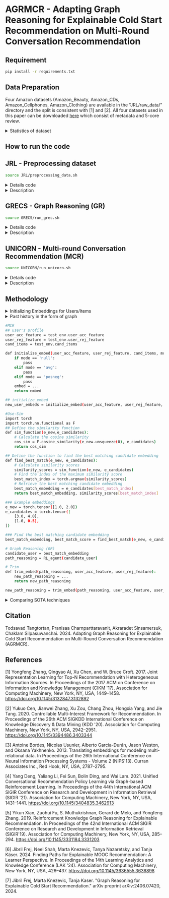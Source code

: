 # AGRMCR - Adapting Graph Reasoning for Explainable Cold Start Recommendation on Multi-Round Conversation Recommendation

## Requirement 
```bash
pip install -r requirements.txt
```

## Data Preparation
Four Amazon datasets (Amazon_Beauty, Amazon_CDs, Amazon_Cellphones, Amazon_Clothing) are available in the "JRL/raw_data/" directory and the split is consistent with [1] and [2]. All four datasets used in this paper can be downloaded [here](https://cseweb.ucsd.edu/~jmcauley/datasets/amazon/links.html) which consist of metadata and 5-core review.

<details>

<summary> Statistics of dataset</summary>

### Summary statistics of datasets.

### Entity Statistics for E-commerce Datasets

|                | **CDs** | **Cloth.** | **Cell.** | **Beauty** |
|----------------|---------|------------|-----------|------------|
| **#Entities**  |         |            |           |            |
| User           | 75k     | 39k        | 27k       | 22k        |
| Product        | 64k     | 23k        | 10k       | 12k        |
| Word           | 202k    | 21k        | 22k       | 22k        |
| Brand          | 1.4k    | 1.1k       | 955       | 2k         |
| Category       | 770     | 1.1k       | 206       | 248        |

### Relation Statistics for E-commerce Datasets

|                                      | **CDs** | **Cloth.** | **Cell.** | **Beauty** |
|--------------------------------------|---------|------------|-----------|------------|
| **#Relations**                       |         |            |           |            |
| User $\xrightarrow{\text{purchase}}$ Product               | 1.1M    | 278k       | 194k      | 198k       |
| User $\xrightarrow{\text{mention}}$ Word                   | 191M    | 17M        | 18M       | 18M        |
| User $\xrightarrow{\text{like}}$ Brand | 192k    | 60k        | 90k       | 132k       |
| User $\xrightarrow{\text{interested in}}$ Category | 2.0M    | 949k       | 288k      | 354k       |
| Product $\xrightarrow{\text{described by}}$ Word          | 191M    | 17M        | 18M       | 18M        |
| Product $\xrightarrow{\text{belong to}}$ Category | 466k    | 154k       | 36k       | 49k        |
| Product $\xrightarrow{\text{produced by}}$ Brand | 64k     | 23k        | 10k       | 12k        |
| Product $\xrightarrow{\text{also bought}}$ Product        | 3.6M    | 1.4M       | 590k      | 891k       |
| Product $\xrightarrow{\text{also viewed}}$ Product        | 78k     | 147k       | 22k       | 155k       |
| Product $\xrightarrow{\text{bought together}}$ Product    | 78k     | 28k        | 12k       | 14k        |

### Entities and Relations 
| Head | Relation           | Tail                 |
|------|--------------------|----------------------|
| USER | INTERACT           | ITEM                 |
| USER | MENTION            | WORD                 |
| USER | LIKE**             | BRAND                |
| USER | INTERESTED_IN**    | CATEGORY             |
| ITEM | DESCRIBED_BY       | WORD                 |
| ITEM | BELONG_TO**        | CATEGORY (FEATURE)   |
| ITEM | PRODUCED_BY**      | BRAND (FEATURE)      |
| ITEM | ALSO_BUY           | ITEM                 |
| ITEM | ALSO_VIEW          | ITEM                 |
| ITEM | BOUGHT_TOGETHER    | ITEM                 |

** denoted it used to integrate cold users or cold items into the KG.

</details>

## How to run the code
## JRL - Preprocessing dataset

```bash
source JRL/preprocessing_data.sh
```
<details>
<summary> Details code </summary>

```bash
DATASET_NAME=Beauty
# DATASET_NAME=CDs_and_Vinyl
# DATASET_NAME=Clothing_Shoes_and_Jewelry
# DATASET_NAME=Cell_Phones_and_Accessories

echo "Dataset Name is ${DATASET_NAME}"
echo "------------- step 1: Index datasets (Entity) --------------"
REVIEW_FILE=./raw_data/reviews_${DATASET_NAME}_5.json.gz
INDEXED_DATA_DIR=./tmp/${DATASET_NAME}_
MIN_COUNT=15
python3 ./scripts/index_and_filter_review_file.py $REVIEW_FILE $INDEXED_DATA_DIR $MIN_COUNT
echo "------------------------------------------------------------"
# <REVIEW_FILE>: the file path for the Amazon review data
# <INDEXED_DATA_DIR>: output directory for indexed data
# <MIN_COUNT>: the minimum count for terms. If a term appears less then <MIN_COUNT> times in the data, it will be ignored.

echo "------------- step 2: Split datasets for training and test --------------"
SOURCE_DIR=./tmp/${DATASET_NAME}_min_count${MIN_COUNT}
SAMPLE_RATE=0.3
python3 ./scripts/split_train_test.py $SOURCE_DIR/ $SAMPLE_RATE
echo "-------------------------------------------------------------------------"

echo "------------- step 3: Extract gzip to txt ------------------"
# Convert DATASET_NAME to lowercase
DATASET_NAME_LOWER=$(echo "$DATASET_NAME" | tr '[:upper:]' '[:lower:]')
DEST_DIR=./data/${DATASET_NAME_LOWER}
# Create the destination directory if it does not exist
mkdir -p "$DEST_DIR"

# Find all .txt.gz files in the source directory, decompress them, and move the .txt files to the destination directory
for gz_file in "$SOURCE_DIR"/*.txt.gz; 
do
    echo "Processing $gz_file"
    # Decompress the file
    gzip -d "$gz_file"

    # Extract the base filename without extension
    BASE_NAME=$(basename "$gz_file" .gz)
    txt_file="${SOURCE_DIR}/${BASE_NAME}"
    echo "Move to $txt_file"
    
    # Check if the .txt file exists after decompression
    if [ -f "$txt_file" ]; then
        # Move the decompressed .txt file to the destination directory
        mv "$txt_file" "$DEST_DIR"
    else
        echo "Error: Decompressed file '$txt_file' not found."
    fi
done
echo "------------------------------------------------------------"

echo "------------- step 4: Matching Relations --------------"
python3 ./scripts/match_cate_brand_related.py $DATASET_NAME
echo "-------------------------------------------------------"
# DATASET_NAME: the domain name 
```

</details>


<details>
<summary> Description </summary>

### STEP 1 : Index datasets (Entity) 
`index_and_filter_review_file.py `

This script processes the review data to generate various entity files.
#### Generated Files:
- `vocab.txt`: Contains a list of unique words from the reviews.
- `user.txt`: Contains a list of unique user IDs.
- `product.txt`: Contains a list of unique product IDs.
- `review_text.txt`: Contains the text of the reviews.
- `review_u_p.txt`: Maps reviews to users and products.
- `review_id.txt`: Contains unique review IDs.

### STEP 2 : Split datasets for training and test 
`split_train_test.py`

### STEP 3 : Extract gzip to txt 
`gzip -d *.txt.gz`

### STEP 4 : Matching Relations
`match_cate_brand_related.py`

This script processes the data to generate relation files, which describe various relationships between entities such as products, brands, and categories.
#### Generated Files:
- `also_bought_p_p.txt`: Contains pairs of products that are often bought together.
- `also_view_p_p.txt`: Contains pairs of products that are often viewed together.
- `bought_together_p_p.txt`: Contains pairs of products that are frequently bought together.
- `brand_p_b.txt`: Maps products to their respective brands.
- `category_p_c.txt`: Maps products to their respective categories.
- `brand.txt`: Contains a list of unique brands.
- `category.txt`: Contains a list of unique categories.
- `related_product.txt` : Contains a list of unique related_product product IDs.

</details>

## GRECS - Graph Reasoning (GR)
```bash
source GRECS/run_grec.sh
```

<details>
<summary> Details code </summary>

```bash
echo "------------- step 1: Preprocessing --------------"
start=$(date +%s)
echo "Start time: $(date)"
python3 src/preprocess/cell_phones.py \
    --config config/cell_phones/graph_reasoning/preprocess.json

# python3 src/preprocess/beauty.py \
#     --config config/beauty/graph_reasoning/preprocess.json
# python3 src/preprocess/cds.py \
#     --config config/cds/graph_reasoning/preprocess.json
# python3 src/preprocess/cellphones.py \
#     --config config/cellphones/graph_reasoning/preprocess.json
# python3 src/preprocess/clothing.py \
#     --config config/clothing/graph_reasoning/preprocess.json
end=$(date +%s)
echo "End time: $(date)"
duration=$((end - start))
echo "Duration: $(($duration / 3600)) hr $((($duration % 3600) / 60)) min $(($duration % 60)) sec"
echo "--------------------------------------------------------"

echo "------------- step 2: Make dataset --------------"
start=$(date +%s)
echo "Start time: $(date)"
python3 src/graph_reasoning/make_dataset.py \
    --config config/cell_phones/graph_reasoning/UPGPR.json

# python3 src/graph_reasoning/make_dataset.py \
#     --config config/beauty/graph_reasoning/UPGPR.json
# python3 src/graph_reasoning/make_dataset.py \
#     --config config/cds/graph_reasoning/UPGPR.json
# python3 src/graph_reasoning/make_dataset.py \
#     --config config/cellphones/graph_reasoning/UPGPR.json
# python3 src/graph_reasoning/make_dataset.py \
#     --config config/clothing/graph_reasoning/UPGPR.json
end=$(date +%s)
echo "End time: $(date)"
duration=$((end - start))
echo "Duration: $(($duration / 3600)) hr $((($duration % 3600) / 60)) min $(($duration % 60)) sec"
echo "--------------------------------------------------------"

echo "------------- step 3: Train KG Embedding --------------"
start=$(date +%s)
echo "Start time: $(date)"
python3 src/graph_reasoning/train_transe_model.py \
    --config config/cell_phones/graph_reasoning/UPGPR.json

# python3 src/graph_reasoning/train_transe_model.py \
#     --config config/beauty/graph_reasoning/UPGPR.json
# python3 src/graph_reasoning/train_transe_model.py \
#     --config config/cds/graph_reasoning/UPGPR.json
# python3 src/graph_reasoning/train_transe_model.py \
#     --config config/cellphones/graph_reasoning/UPGPR.json
# python3 src/graph_reasoning/train_transe_model.py \
#     --config config/clothing/graph_reasoning/UPGPR.json
end=$(date +%s)
echo "End time: $(date)"
duration=$((end - start))
echo "Duration: $(($duration / 3600)) hr $((($duration % 3600) / 60)) min $(($duration % 60)) sec"
echo "--------------------------------------------------------"

echo "------------- step 4: Train RL Agent --------------"
start=$(date +%s)
echo "Start time: $(date)"
python3 src/graph_reasoning/train_agent.py \
    --config config/cell_phones/graph_reasoning/UPGPR.json

# python3 src/graph_reasoning/train_agent.py \
#     --config config/beauty/graph_reasoning/UPGPR.json
# python3 src/graph_reasoning/train_agent.py \
#     --config config/cds/graph_reasoning/UPGPR.json
# python3 src/graph_reasoning/train_agent.py \
#     --config config/cellphones/graph_reasoning/UPGPR.json
# python3 src/graph_reasoning/train_agent.py \
#     --config config/clothing/graph_reasoning/UPGPR.json
end=$(date +%s)
echo "End time: $(date)"
duration=$((end - start))
echo "Duration: $(($duration / 3600)) hr $((($duration % 3600) / 60)) min $(($duration % 60)) sec"
echo "--------------------------------------------------------"

echo "------------- step 5: Evaluation --------------"
start=$(date +%s)
echo "Start time: $(date)"
python3 src/graph_reasoning/test_agent.py \
    --config config/cell_phones/graph_reasoning/UPGPR.json

# python3 src/graph_reasoning/test_agent.py \
#     --config config/beauty/graph_reasoning/UPGPR.json
# python3 src/graph_reasoning/test_agent.py \
#     --config config/cds/graph_reasoning/UPGPR.json
# python3 src/graph_reasoning/test_agent.py \
#     --config config/cellphones/graph_reasoning/UPGPR.json
# python3 src/graph_reasoning/test_agent.py \
#     --config config/clothing/graph_reasoning/UPGPR.json
# python3 src/graph_reasoning/test_agent.py \
#     --config config/coco/graph_reasoning/UPGPR.json
end=$(date +%s)
echo "End time: $(date)"
duration=$((end - start))
echo "Duration: $(($duration / 3600)) hr $((($duration % 3600) / 60)) min $(($duration % 60)) sec"
echo "--------------------------------------------------------"
```

</details>

<details>
<summary>Description</summary>

### STEP 1 : Preprocessing `preprocess/domain.py`

This script processes the review data to generate various entity files.
#### Generated Files:
- `mentioned_by_u_w.txt`    :
- `described_as_p_w.txt`    : 
- `purchases.txt`           :
- `interested_in_u_c.txt`   :

### STEP 2 : Make dataset `make_dataset.py`

This script processes the purchase.txt to generate pair(user,item) of train/test/validation.txt
#### Generated Files:
- `train.txt`               : 
- `test.txt`                :
- `validation.txt`          :
- `train_dataset.pkl`       :
- `test_dataset.pkl`        :
- `valiation_dataset.pkl`   :
- `kg.pkl`                  :

### STEP 3 : Transitional Embedding (TransE) [3] `train_transe_model.py`
#### Generated Files:
- `train_transe_model.pkl`

### STEP 4 : Train RL agent `train_agent.py`
#### Generated Files:

### STEP 5 : Evaluation RL agent `test_agent.py`
#### Generated Files:

</details>

## UNICORN - Multi-round Conversation Recommendation (MCR)
```bash
source UNICORN/run_unicorn.sh
```

<details>
<summary>Details code</summary>

```bash
echo "------------- step 0: TransE Embedding --------------"
echo "It was trained by GRECS"
echo "--------------------------------------------------------"

# max_steps==train_step & sample_times=episode
echo "------------- step 1: Training RL Agent --------------"
start=$(date +%s)
echo "Start time: $(date)"
# python3 RL_model.py --data_name AMAZON --domain Appliances --max_steps 10 --sample_times 1 
python3 RL_model.py \
    --data_name BEAUTY --domain Beauty --max_steps 10 --sample_times 1 --embed transe
python3 RL_model.py \
    --data_name CELLPHONES --domain Cellphones --max_steps 10 --sample_times 1 --embed transe
python3 RL_model.py \
    --data_name CLOTH --domain Cloth --max_steps 10 --sample_times 1 --embed transe
python3 RL_model.py \
    --data_name CDS --domain CDs --max_steps 1 --sample_times 1 --embed transe
end=$(date +%s)
echo "End time: $(date)"
duration=$((end - start))
echo "Duration: $(($duration / 3600)) hr $((($duration % 3600) / 60)) min $(($duration % 60)) sec"
echo "--------------------------------------------------------"

echo "------------- step 2: Evaluation RL Agent --------------"
start=$(date +%s)
echo "Start time: $(date)"
# python3 evaluate.py --data_name AMAZON --domain Appliances --load_rl_epoch 10
python3 evaluate.py \
    --data_name BEAUTY --domain Beauty --load_rl_epoch 10 --embed transe
python3 evaluate.py \
    --data_name CELLPHONES --domain Cellphones --load_rl_epoch 10 --embed transe
python3 evaluate.py \
    --data_name CLOTH --domain Cloth --load_rl_epoch 10 --embed transe
python3 evaluate.py \
    --data_name CDS --domain CDs --load_rl_epoch 10 --embed transe
end=$(date +%s)
echo "End time: $(date)"
duration=$((end - start))
echo "Duration: $(($duration / 3600)) hr $((($duration % 3600) / 60)) min $(($duration % 60)) sec"
echo "----------------------------------------------------------"

```

</details>

<details>
<summary> Description </summary>

### Step 1 : Training RL Agent `RL_model.py`

This script will train RL policy network. Given $p_0$, the agent will decide which items to recommend.

### Step 2 : Evaluation RL Agent`evaluate.py`

This script will evaluate RL policy network. Given $p_0$, the agent will decide which items to recommend

</details>

## Methodology

<details>
<summary>Initializing Embeddings for Users/Items</summary>

**How can we best initialize the embedding of new user by utilizing other similar users?**

#### Average Translations
While the agent can navigate the Knowledge Graph (KG) from a cold user (or to a cold item) via their integration in the KG, it needs meaningful embeddings in its state representation to take an action that will lead to a relevant recommendation. To this end, [7] propose to calculate the embedding for a new entity by using the `average translations` from its related entities:

$$
\boldsymbol{e} = \sum_{(r', e'_t) \in \mathcal{G}_{e}} \left(\boldsymbol{e'_t} - \boldsymbol{r'}\right)/|\mathcal{G}_{e}|
$$

where $\mathcal{G}_{e}$ is the subset of all triplets in $\mathcal{G}$ whose head entity is $e$. This choice is motivated by the KG embeddings being trained using a translation method as described below:

$$
f(e_h, e_t | r) = <\boldsymbol{e_h} + \boldsymbol{r}, \boldsymbol{e_t}> + b_{e_t}
$$

where $\boldsymbol{e_h}, \boldsymbol{r}, \boldsymbol{e_t}$ are the embeddings of $e_h, r$ and $e_t$ respectively and $b_{e_t}$ is the bias of $e_t$.

#### Positive/Negative Translations
Given pairs $(r', e'_t)$ where $r$ could be actions like "purchase", "mention", "interested", "like", or negative actions like "don't like", "don't interested", and $e_t$ could be associated items, categories, or brands, it compute a weighted average of these pairs.

Let's denote the weight of each pair $(r', e'_t)$ as $w_{r', e'_t}$. If $w_{r', e'_t} = 1$ for `positive pairs` and $-1$ for `negative pairs`, the modified equation could be:

$$ \boldsymbol{e} = \frac{\sum_{(r', e'_t) \in \mathcal{G}_{e}} w_{r', e'_t} \cdot (\boldsymbol{e'_t} - \boldsymbol{r'})}{|\mathcal{G}_{e}|} $$
Where
- $ \mathcal{G}_{e}$ is still the set of pairs $(r, e_t)$.
- $ \boldsymbol{e_t} $ represents the vector associated with $e_t$.
- $ \boldsymbol{r} $ represents the vector associated with $r$.
- $ w_{r, e_t} $ is the weight assigned to each pair, where $ w_{r, e_t} = 1 $ for positive pairs like (purchase, item), (mention, item), etc.
- $ w_{r, e_t} = -1 $ for negative pairs like (disike, brand), (disinterested, category).

This modification allows you to adjust the contribution of each pair based on whether it is positive or negative, while still computing an average vector $\boldsymbol{e}$ that reflects the relationships captured by your pairs $(r', e'_t)$.

#### Null embeddings
To evaluate our cold embeddings assignment strategy, we will also compare it to using `null embeddings` (zero values everywhere) that correspond to no prior knowledge about users or items. In the following sections, we denote models using the average translation embeddings as `PGPR_a`/`UPGPR_a`, null embeddings as `PGPR_0`/`UPGPR_0`, negative embeddings as `PGPR_n`/`UPGPR_n`, and these methods regardless of the embeddings as `PGPR`/`UPGPR`.

</details>

<details>
<summary>Past history in the form of graph</summary>

**Does past history of other user preferences in the form of graph improve the success rate of recommendation ?**

### User-similarity

- `User Profile : new users embedding from MCR` : 
We want to construct a pair consisting of an entity and a relation based on the last state $s_t$ which consist of $[\mathcal{H}_u^{(t)},\mathcal{G}_u^{(t)}]$ where
  - $\mathcal{H}_u^{(t)} = [\mathcal{P}_u^{(t)}, \mathcal{P}_{\mathrm{rej}}^{(t)}, \mathcal{V}_{\mathrm{rej}}^{(t)}]$ denotes the conversation history until timestep $t$ 
  - $\mathcal{G}_u^{(t)}$ denotes the dynamic subgraph of $\mathcal{G}$ for the user $u$ at timestep $t$
  - $\mathcal{P}_u$ denotes the user-preferred attribute. 
  - $\mathcal{P}_{\mathrm{rej}}$ denotes the attributes rejected by the user 
  - $\mathcal{V}_{\mathrm{rej}}$ denotes the items rejected by the user
  
  We will get each pair $(r', e'_t)$ which it would be $(r', p_{rej}), (r', v_{rej}), (r', p_u)$ then we calculate new user embedding $e_{new}$ from `Positive/Negative Translations`

- `Existing users embeddings from TransE` : Take all users $ \textbf{e}_\textbf{U} $ which trained by `transE` 

- `Similarity function` : The goal of finding the highest matching candidate embedding $e_{\text{candidate}}$ involves calculating it using the formula: $$ e_{\text{candidate}} = \arg\max_{e_i \in \textbf{E}_\textbf{U}} f(e_{\text{new}}, e_i) $$ where
  - $ e_{\text{new}} $ denotes as a new embedding vector that you want to match against existing candidate embeddings.
  - $ \textbf{E}_\textbf{U} $ denotes as a set (or vector) of existing candidate user embeddings.
  - $ f(e_{\text{new}}, e_i) $ denotes as a function computes a similarity score or a measure of matching between the new user embedding $ e_{\text{new}} $ and each candidate user embedding $ e_i \in \textbf{E}_\textbf{U} $. Importantly, $ f(e_{\text{new}}, e_i) $ returns a value in the range $[0, 1]$, where higher values indicate a stronger match or similarity between $ e_{\text{new}} $ and $ e_i $.
  
  The expression $ \arg\max_{e_i \in \textbf{E}_\textbf{U}} f(e_{\text{new}}, e_i) $ finds the candidate embedding $ e_i $ from the set $ \textbf{E}_\textbf{U} $ that maximizes the matching function $ f $ with $ e_{\text{new}} $.

- `Graph Reasoning (GR)`: Given $e_{\text{candidate}}$, the GR agent will generate paths for recommendation according to the trained policy.

- `Trim` : After obtaining GR of $e_{candidate}$, we eliminate the nodes of $\mathcal{P}_{\mathrm{rej}}$ and $\mathcal{V}_{\mathrm{rej}}$ 
</details>

```bash
#MCR
## user's profile
user_acc_feature = test_env.user_acc_feature 
user_rej_feature = test_env.user_rej_feature 
cand_items = test_env.cand_items 

def initialize_embed(user_acc_feature, user_rej_feature, cand_items, mode='posneg'):
    if mode == 'null':
        pass
    elif mode == 'avg':
        pass
    elif mode == 'posneg':
        pass
    embed = ...
    return embed

## initialize_embed
new_user_embeds = initialize_embed(user_acc_feature, user_rej_feature, cand_items, mode='posneg')

#Use-Sim
import torch
import torch.nn.functional as F
## Define the similarity function
def sim_function(e_new,e_candidates):
    # Calculate the cosine similarity
    cos_sim = F.cosine_similarity(e_new.unsqueeze(0), e_candidates)
    return cos_sim

## Define the function to find the best matching candidate embedding
def find_best_match(e_new, e_candidates):
    # Calculate similarity scores
    similarity_scores = sim_function(e_new, e_candidates)
    # Find the index of the maximum similarity score
    best_match_index = torch.argmax(similarity_scores)
    # Retrieve the best matching candidate embedding
    best_match_embedding = e_candidates[best_match_index]
    return best_match_embedding, similarity_scores[best_match_index]

### Example embeddings
e_new = torch.tensor([1.0, 2.0])
e_candidates = torch.tensor([
    [3.0, 4.0],
    [1.0, 0.5],
])

### Find the best matching candidate embedding
best_match_embedding, best_match_score = find_best_match(e_new, e_candidates)

# Graph Reasoning (GR)
candidate_user = best_match_embedding
path_reasoning = RL_agent(candidate_user)

# Trim
def trim_embed(path_reasoning, user_acc_feature, user_rej_feature):
    new_path_reasoning = ...
    return new_path_reasoning

new_path_reasoning = trim_embed(path_reasoning, user_acc_feature, user_rej_feature)
```


<details>
<summary>Comparing SOTA techniques</summary>

**Overall, how does our technique compare to SOTA techniques?**

### Run the baselines

To run a baseline on Beauty, choose a yaml config file in config/beauty/baselines and run the following:

```bash
python3 src/baselines/baseline.py --config config/baselines/Pop.yaml
```

This example runs the Pop baseline on the Beauty dataset.

You can ignore the warning "command line args [--config config/baselines/Pop.yaml] will not be used in RecBole". The argument is used properly.

</details>

## Citation
Todsavad Tangtortan, Pranisaa Charnparttaravanit, Akraradet Sinsamersuk, Chaklam Silpasuwanchai. 2024. Adapting Graph Reasoning for Explainable Cold Start Recommendation on Multi-Round Conversation Recommendation (AGRMCR). 

## References
[1] Yongfeng Zhang, Qingyao Ai, Xu Chen, and W. Bruce Croft. 2017. Joint Representation Learning for Top-N Recommendation with Heterogeneous Information Sources. In Proceedings of the 2017 ACM on Conference on Information and Knowledge Management (CIKM '17). Association for Computing Machinery, New York, NY, USA, 1449–1458. https://doi.org/10.1145/3132847.3132892

[2] Yukuo Cen, Jianwei Zhang, Xu Zou, Chang Zhou, Hongxia Yang, and Jie Tang. 2020. Controllable Multi-Interest Framework for Recommendation. In Proceedings of the 26th ACM SIGKDD International Conference on Knowledge Discovery & Data Mining (KDD '20). Association for Computing Machinery, New York, NY, USA, 2942–2951. https://doi.org/10.1145/3394486.3403344

[3] Antoine Bordes, Nicolas Usunier, Alberto Garcia-Durán, Jason Weston, and Oksana Yakhnenko. 2013. Translating embeddings for modeling multi-relational data. In Proceedings of the 26th International Conference on Neural Information Processing Systems - Volume 2 (NIPS'13). Curran Associates Inc., Red Hook, NY, USA, 2787–2795.

[4] Yang Deng, Yaliang Li, Fei Sun, Bolin Ding, and Wai Lam. 2021. Unified Conversational Recommendation Policy Learning via Graph-based Reinforcement Learning. In Proceedings of the 44th International ACM SIGIR Conference on Research and Development in Information Retrieval (SIGIR '21). Association for Computing Machinery, New York, NY, USA, 1431–1441. https://doi.org/10.1145/3404835.3462913

[5] Yikun Xian, Zuohui Fu, S. Muthukrishnan, Gerard de Melo, and Yongfeng Zhang. 2019. Reinforcement Knowledge Graph Reasoning for Explainable Recommendation. In Proceedings of the 42nd International ACM SIGIR Conference on Research and Development in Information Retrieval (SIGIR'19). Association for Computing Machinery, New York, NY, USA, 285–294. https://doi.org/10.1145/3331184.3331203

[6] Jibril Frej, Neel Shah, Marta Knezevic, Tanya Nazaretsky, and Tanja Käser. 2024. Finding Paths for Explainable MOOC Recommendation: A Learner Perspective. In Proceedings of the 14th Learning Analytics and Knowledge Conference (LAK '24). Association for Computing Machinery, New York, NY, USA, 426–437. https://doi.org/10.1145/3636555.3636898

[7] Jibril Frej, Marta Knezevic, Tanja Kaser. "Graph Reasoning for Explainable Cold Start Recommendation." arXiv preprint arXiv:2406.07420, 2024.